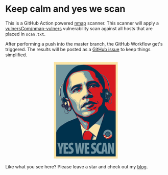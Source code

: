 # Keep calm and yes we scan

This is a GitHub Action powered [nmap](https://nmap.org/) scanner. This scanner will apply a [vulnersCom/nmap-vulners](https://github.com/vulnersCom/nmap-vulners) vulnerability scan against all hosts that are placed in `scan.txt`. 

After performing a push into the master branch, the GitHub Workflow get's triggered. The results will be posted as a [GitHub issue](https://github.com/BenjiTrapp/yes-we-scan/issues) to keep things simplified.


<p align="center">
<img width="200" src="/static/yws.jpg">
</p>


Like what you see here? Please leave a star and check out my [blog](https://benjitrapp.github.io).